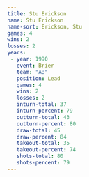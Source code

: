 ```yaml
---
title: Stu Erickson
name: Stu Erickson
name-sort: Erickson, Stu
games: 4
wins: 2
losses: 2
years:
 - year: 1990
   event: Brier
   team: "AB"
   position: Lead
   games: 4
   wins: 2
   losses: 2
   inturn-total: 37
   inturn-percent: 79
   outturn-total: 43
   outturn-percent: 80
   draw-total: 45
   draw-percent: 84
   takeout-total: 35
   takeout-percent: 74
   shots-total: 80
   shots-percent: 79
---
```

